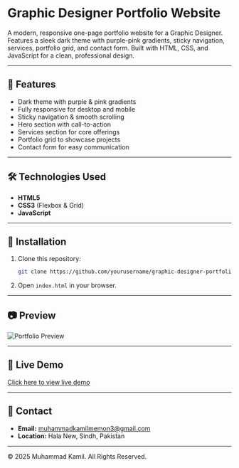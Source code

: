 
# Graphic Designer Portfolio Website

A modern, responsive one-page portfolio website for a Graphic Designer. Features a sleek dark theme with purple-pink gradients, sticky navigation, services, portfolio grid, and contact form. Built with HTML, CSS, and JavaScript for a clean, professional design.

---

## 🎨 Features
- Dark theme with purple & pink gradients
- Fully responsive for desktop and mobile
- Sticky navigation & smooth scrolling
- Hero section with call-to-action
- Services section for core offerings
- Portfolio grid to showcase projects
- Contact form for easy communication

---

## 🛠 Technologies Used
- **HTML5**
- **CSS3** (Flexbox & Grid)
- **JavaScript**

---

## 📌 Installation
1. Clone this repository:
   ```bash
   git clone https://github.com/yourusername/graphic-designer-portfolio.git
   ```
2. Open `index.html` in your browser.

---

## 📷 Preview
![Portfolio Preview](your-image-link-here)

---

## 🔗 Live Demo
[Click here to view live demo](#)

---

## 📧 Contact
- **Email:** muhammadkamilmemon3@gmail.com
- **Location:** Hala New, Sindh, Pakistan

---

© 2025 Muhammad Kamil. All Rights Reserved.
